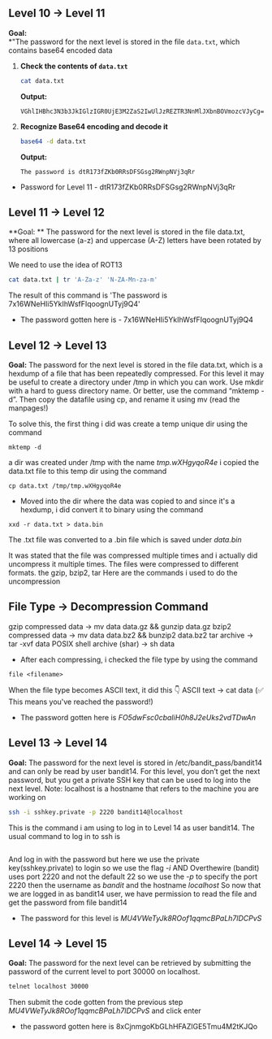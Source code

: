 
## Level 10 → Level 11  

**Goal:**  
*"The password for the next level is stored in the file `data.txt`, which contains base64 encoded data

1. **Check the contents of `data.txt`**  
   ```bash
   cat data.txt
   ```
   **Output:**  
   ```
   VGhlIHBhc3N3b3JkIGlzIGR0UjE3M2ZaS2IwUlJzREZTR3NnMlJXbnBOVmozcVJyCg==
   ```

2. **Recognize Base64 encoding and decode it**  
   ```bash
   base64 -d data.txt
   ```
   **Output:**  
   ```
   The password is dtR173fZKb0RRsDFSGsg2RWnpNVj3qRr
   ```

- Password for Level 11 -  dtR173fZKb0RRsDFSGsg2RWnpNVj3qRr

## Level 11 -> Level 12
**Goal: ** The password for the next level is stored in the file data.txt, where all lowercase (a-z) and uppercase (A-Z) letters
 have been rotated by 13 positions

We need to use the idea of ROT13
```bash
cat data.txt | tr 'A-Za-z' 'N-ZA-Mn-za-m'
```

The result of this command is 'The password is 7x16WNeHIi5YkIhWsfFIqoognUTyj9Q4'

- The password gotten here is - 7x16WNeHIi5YkIhWsfFIqoognUTyj9Q4


## Level 12 -> Level 13

**Goal:** 
The password for the next level is stored in the file data.txt, which is a hexdump of a file that has been repeatedly compressed.
For this level it may be useful to create a directory under /tmp in which you can work. Use mkdir with a hard to guess directory
name. Or better, use the command “mktemp -d”. Then copy the datafile using cp, and rename it using mv (read the manpages!)

To solve this, the first thing i did was create a temp unique dir using the command
```
mktemp -d
```
a dir was created under /tmp with the name *tmp.wXHgyqoR4e*
i copied the data.txt file to this temp dir using the command
```
cp data.txt /tmp/tmp.wXHgyqoR4e
```
- Moved into the dir where the data was copied to and since it's a hexdump, i did convert it to binary using the command
```
xxd -r data.txt > data.bin
```
The .txt file was converted to a .bin file which is saved under *data.bin*

It was stated that the file was compressed multiple times and i actually did uncompress it multiple times. The files were
compressed to different formats. the gzip, bzip2, tar
Here are the commands i used to do the uncompression

## File Type ->	Decompression Command
gzip compressed data ->	mv data data.gz && gunzip data.gz
bzip2 compressed data ->	mv data data.bz2 && bunzip2 data.bz2
tar archive ->	tar -xvf data
POSIX shell archive (shar) ->	sh data

- After each compressing, i checked the file type by using the command
```
file <filename>
```
When the file type becomes ASCII text, it did this 👇
ASCII text ->	cat data (✅ This means you've reached the password!)

- The password gotten here is *FO5dwFsc0cbaIiH0h8J2eUks2vdTDwAn*

## Level 13 -> Level 14
**Goal:** The password for the next level is stored in /etc/bandit_pass/bandit14 and can only be read by user bandit14. For this
 level, you don’t get the next password, but you get a private SSH key that can be used to log into the next level. Note:
 localhost is a hostname that refers to the machine you are working on

```bash
ssh -i sshkey.private -p 2220 bandit14@localhost
```
This is the command i am using to log in to Level 14 as user bandit14. The usual command to log in to ssh is 
```ssh username@hostname
```
And log in with the password but here we use the private key(sshkey.private) to login so we use the flag *-i* AND Overthewire
(bandit) uses port 2220 and not the default 22 so we use the *-p* to specify the port 2220 then the username as *bandit* and the
hostname *localhost*
So now that we are logged in as bandit14 user, we have permission to read the file and get the password from file bandit14

- The password for this level is *MU4VWeTyJk8ROof1qqmcBPaLh7lDCPvS*

## Level 14 -> Level 15
**Goal:** The password for the next level can be retrieved by submitting the password of the current level to port 30000 on
 localhost.

```bash
telnet localhost 30000
```
Then submit the code gotten from the previous step *MU4VWeTyJk8ROof1qqmcBPaLh7lDCPvS* and click enter

- the password gotten here is 8xCjnmgoKbGLhHFAZlGE5Tmu4M2tKJQo

